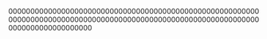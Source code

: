 
0000000000000000000000000000000000000000000000000000000000000000000000000000000000000000000000000000000000000000000000000000000000000
